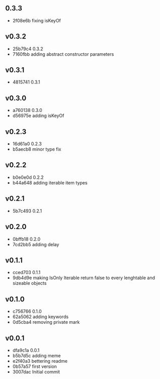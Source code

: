 
## 0.3.3
* 2f08e6b fixing isKeyOf
## v0.3.2
* 25b79c4 0.3.2
* 7160fbb adding abstract constructor parameters
## v0.3.1
* 4815741 0.3.1
## v0.3.0
* a760138 0.3.0
* d56975e adding isKeyOf
## v0.2.3
* 16d61a0 0.2.3
* b5aecb8 minor type fix
## v0.2.2
* b0e0e0d 0.2.2
* b44a648 adding iterable item types
## v0.2.1
* 5b7c493 0.2.1
## v0.2.0
* 0bffb18 0.2.0
* 7cd2bb5 adding delay
## v0.1.1
* cced703 0.1.1
* 9db4d9e making IsOnly Iterable return false to every lenghtable and sizeable objects
## v0.1.0
* c756766 0.1.0
* 62a5062 adding keywords
* 0d5cba4 removing private mark
## v0.0.1
* dfa9c1a 0.0.1
* b5b7d5c adding meme
* e2f40a3 bettering readme
* 0b57a57 first version
* 3007dac Initial commit
